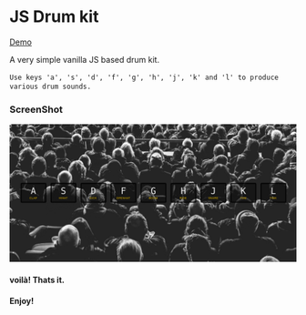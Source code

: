 # JS Drum kit

<a href="https://peeyush-pant.github.io/JS-Drum-Kit/" target="_blank">Demo</a>

A very simple vanilla JS based drum kit.

```
Use keys 'a', 's', 'd', 'f', 'g', 'h', 'j', 'k' and 'l' to produce various drum sounds.
```


### ScreenShot
![ScreenShot](./assets/Screenshot.png)



#### voilà! Thats it.  
#### Enjoy!